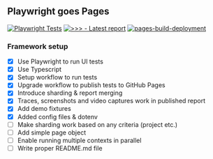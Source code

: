 ## Playwright goes Pages

[![Playwright Tests](https://github.com/danilo-vasojevic/pw_goes_pages/actions/workflows/playwright.yml/badge.svg?branch=main)](https://github.com/danilo-vasojevic/pw_goes_pages/actions/workflows/playwright.yml)
[![>>> - Latest report](https://img.shields.io/badge/>>>-Latest_report-2ea44f)](https://danilo-vasojevic.github.io/pw_goes_pages/)
[![pages-build-deployment](https://github.com/danilo-vasojevic/pw_goes_pages/actions/workflows/pages/pages-build-deployment/badge.svg?branch=gh-pages)](https://github.com/danilo-vasojevic/pw_goes_pages/actions/workflows/pages/pages-build-deployment)

### Framework setup
- [x] Use Playwright to run UI tests
- [x] Use Typescript
- [x] Setup workflow to run tests
- [x] Upgrade workflow to publish tests to GitHub Pages
- [x] Introduce sharding & report merging
- [x] Traces, screenshots and video captures work in published report
- [x] Add demo fixtures
- [x] Added config files & dotenv
- [ ] Make sharding work based on any criteria (project etc.)
- [ ] Add simple page object
- [ ] Enable running multiple contexts in parallel
- [ ] Write proper README.md file